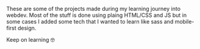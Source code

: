 These are some of the projects made during my learning journey into webdev. Most of the stuff is done using plaing HTML/CSS and JS but in some cases I added some tech that I wanted to learn like sass and mobile-first design.

Keep on learning 🤓

